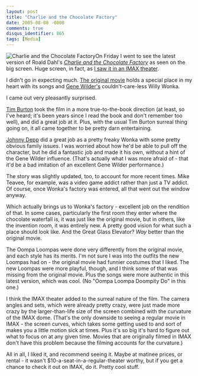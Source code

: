 ```yaml
---
layout: post
title: "Charlie and the Chocolate Factory"
date: 2005-08-08 -0800
comments: true
disqus_identifier: 865
tags: [Media]
---
```

![Charlie and the Chocolate
Factory](https://hyqi8g.dm2304.livefilestore.com/y2pfLvjwcuhIsE2c24fpugRl8-ua5sOVYqp5NEYE_86h8kqaRBKejaZXXdwp4QMJ7RiMPdlsyW1vsCF0QGBh-JPOUKqmm8nN_w3VgTtzv4yW9w/20050808wonka.jpg?psid=1)On
Friday I went to see the latest version of Roald Dahl's [*Charlie and
the Chocolate Factory*](http://www.imdb.com/title/tt0367594/) as seen on
the big screen. Huge screen, in fact, as [I saw it in an IMAX
theater](http://www.imax.com/ImaxWeb/filmDetail.do?type=nowPlaying&movieID=code__.__47523).
 
 I didn't go in expecting much. [The original
movie](http://www.amazon.com/exec/obidos/ASIN/B0009FGWLW/mhsvortex)
holds a special place in my heart with its songs and [Gene
Wilder's](http://www.imdb.com/name/nm0000698/) couldn't-care-less Willy
Wonka.
 
 I came out very pleasantly surprised.
 
 [Tim Burton](http://www.imdb.com/name/nm0000318/) took the film in a
more true-to-the-book direction (at least, so I've heard; it's been
years since I read the book and don't remember too well), and did a
great job at it. Plus, with the usual Tim Burton surreal thing going on,
it all came together to be pretty darn entertaining.
 
 [Johnny Depp](http://www.imdb.com/name/nm0000136/) did a great job as a
pretty freaky Wonka with some pretty obvious family issues. I was
worried about how he'd be able to pull off the character, but he did a
fantastic job and made it his own, without a hint of the Gene Wilder
influence. (That's actually what I was more afraid of - that it'd be a
bad imitation of an excellent Gene Wilder performance.)
 
 The story was slightly updated, too, to account for more recent times.
Mike Teavee, for example, was a video game addict rather than just a TV
addict. Of course, once Wonka's factory was entered, all that went out
the window anyway.
 
 Which actually brings us to Wonka's factory - excellent job on the
rendition of that. In some cases, particularly the first room they enter
where the chocolate waterfall is, it was just like the original movie,
but in others, like the invention room, it was entirely new. A pretty
good vision for what such a place should look like. And the Great Glass
Elevator? *Way* better than the original movie.
 
 The Oompa Loompas were done very differently from the original movie,
and each style has its merits. I'm not sure I was into the outfits the
new Loompas had on - the original movie had funnier costumes that I
liked. The new Loompas were more playful, though, and I think some of
that was missing from the original movie. Plus the songs were more
authentic in this latest version, which was cool. (No "Oompa Loompa
Doompity Do" in this one.)
 
 I think the IMAX theater added to the surreal nature of the film. The
camera angles and sets, which were already pretty crazy, were just made
more crazy by the larger-than-life size of the screen combined with the
curvature of the IMAX dome. (That's the only downside to seeing a
regular movie in IMAX - the screen curves, which takes some getting used
to and sort of makes you a little motion sick at times. Plus it's so big
it's hard to figure out what to focus on at any given time. Movies that
are originally filmed in IMAX don't have this problem because the
filming accounts for the curvature.)
 
 All in all, I liked it, and recommend seeing it. Maybe at matinee
prices, or rental - it wasn't \$10-a-seat-in-a-regular-theater worthy,
but if you get a chance to check it out on IMAX, do it. Pretty cool
stuff.
